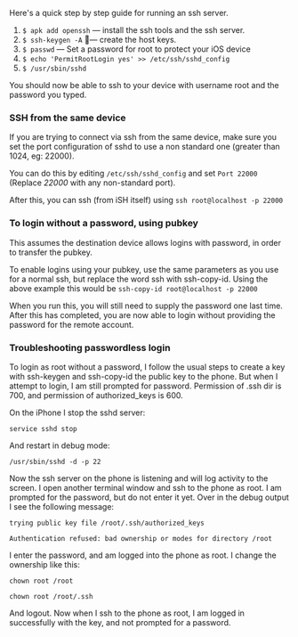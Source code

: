 Here's a quick step by step guide for running an ssh server.

1. `$ apk add openssh` — install the ssh tools and the ssh server.
1. `$ ssh-keygen -A` — create the host keys.
1. `$ passwd` — Set a password for root to protect your iOS device
1. `$ echo 'PermitRootLogin yes' >> /etc/ssh/sshd_config`
1. `$ /usr/sbin/sshd`

You should now be able to ssh to your device with username root and the password you typed.

### SSH from the same device

If you are trying to connect via ssh from the same device, make sure you set the port configuration of sshd to use a non standard one (greater than 1024, eg: 22000).

You can do this by editing `/etc/ssh/sshd_config` and set `Port 22000` (Replace _22000_ with any non-standard port).

After this, you can ssh (from iSH itself) using `ssh root@localhost -p 22000`

### To login without a password, using pubkey

This assumes the destination device allows logins with password, in order to transfer the pubkey.

To enable logins using your pubkey, use the same parameters as you use for a normal ssh, but replace the word ssh with ssh-copy-id. Using the above example this would be 
`ssh-copy-id root@localhost -p 22000`

When you run this, you will still need to supply the password one last time. 
After this has completed, you are now able to login without providing the password for the remote account.

### Troubleshooting passwordless login

To login as root without a password, I follow the usual steps to create a key with ssh-keygen and ssh-copy-id the public key to the phone.  But when I attempt to login, I am still prompted for password.  Permission of .ssh dir is 700, and permission of authorized_keys is 600.

On the iPhone I stop the sshd server:

```
service sshd stop
```
 And restart in debug mode:
```
/usr/sbin/sshd -d -p 22
```

Now the ssh server on the phone is listening and will log activity to the screen.  I open another terminal window and ssh to the phone as root.  I am prompted for the password, but do not enter it yet.  Over in the debug output I see the following message:

`trying public key file /root/.ssh/authorized_keys`

`Authentication refused: bad ownership or modes for directory /root`

I enter the password, and am logged into the phone as root.  I change the ownership like this:

```
chown root /root
```
```
chown root /root/.ssh
```

And logout.  Now when I ssh to the phone as root, I am logged in successfully with the key, and not prompted for a password.

